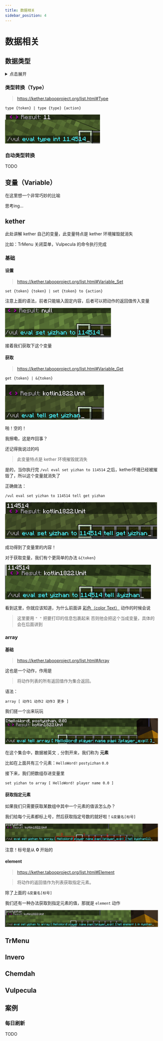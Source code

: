 ```yaml
---
title: 数据相关
sidebar_position: 4
---
```


# 数据相关

## 数据类型

<details>
  <summary>点击展开</summary>

不会讲

</details>

### 类型转换（Type）

> https://kether.tabooproject.org/list.html#Type

```
type {token} | type {type} {action}
```

![](_images/type_1.png)

### 自动类型转换

TODO

## 变量（Variable）

在这里想一个非常巧妙的比喻

思考ing...

## kether

此处讲解 kether 自己的变量，此变量特点是 kether 环境摧毁就消失

比如：TrMenu 关闭菜单，Vulpecula 的命令执行完成

### 基础

#### 设置

> https://kether.tabooproject.org/list.html#Variable_Set
```
set {token} {token} | set {token} to {action}
```

注意上面的语法，前者只能输入固定内容，后者可以把动作的返回值传入变量

![](_images/var_1.png)

接着我们获取下这个变量

#### 获取

> https://kether.tabooproject.org/list.html#Variable_Get

```
get {token} | &{token}
```

![](_images/var_2.png)

啪！空的！

我擦嘞，这是咋回事？

还记得我说过的吗

> 此变量特点是 kether 环境摧毁就消失

是的，当你执行完 `/vul eval set yizhan to 114514` 之后，kether环境已经被摧毁了，所以这个变量就消失了

正确做法：

```
/vul eval set yizhan to 114514 tell get yizhan
```

![](_images/var_3.png)

成功得到了变量里的内容！

对于获取变量，我们有个更简单的办法 `&{token}`

![](_images/var_4.png)

看到这里，你就应该知道，为什么前面讲 [彩色（color Text）](basic.md#彩色color-text) 动作的时候会说

> 这里要用 `" "` 把要打印的信息包裹起来
> 否则他会把这个当成变量，具体的会在后面讲到

### array

#### 基础

> https://kether.tabooproject.org/list.html#Array

这也是一个动作，作用是

> 将动作列表的所有返回值作为集合返回。

语法：
```
array [ 动作1 动作2 动作3 更多 ]
```

我们搓一个出来玩玩

![](_images/var_5.png)

在这个集合中，数据被英文 `,` 分割开来，我们称为 **元素**

比如在上面共有三个元素：`HelloWord!` `postyizhan` `0.0`

接下来，我们把数组存进变量里

```
set yizhan to array [ HelloWord! player name 0.0 ]
```

#### 获取指定元素

如果我们只需要获取某数组中其中一个元素的值该怎么办？

我们给每个元素都标上号，然后获取指定号数的就好啦！`&变量名[标号]`

![](_images/var_6.png)

注意！标号是从 **0** 开始的

#### element

> https://kether.tabooproject.org/list.html#Element

> 将动作的返回值作为列表获取指定元素。

除了上面的 `&变量名[标号]`

我们还有一种办法获取到指定元素的值，那就是 `element` 动作

![](_images/var_7.png)

## TrMenu

## Invero

## Chemdah

## Vulpecula

## 案例

### 每日刷新

TODO

